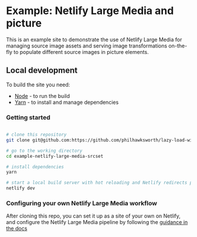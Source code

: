 # Example: Netlify Large Media and picture

This is an example site to demonstrate the use of Netlify Large Media for managing source image assets and serving image transformations on-the-fly to populate different source images in picture elements.


## Local development

To build the site you need:

- [Node](https://nodejs.org) - to run the build
- [Yarn](https://yarnpkg.com) - to install and manage dependencies


### Getting started

```bash

# clone this repository
git clone git@github.com:https://github.com/philhawksworth/lazy-load-with-nlm.git

# go to the working directory
cd example-netlify-large-media-srcset

# install dependencies
yarn

# start a local build server with hot reloading and Netlify redirects proxying
netlify dev
```

### Configuring your own Netlify Large Media workflow

After cloning this repo, you can set it up as a site of your own on Netlify, and configure the Netlify Large Media pipeline by following the [guidance in the docs](https://www.netlify.com/docs/large-media/)
